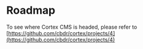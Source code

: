 # Roadmap

To see where Cortex CMS is headed, please refer to [https://github.com/cbdr/cortex/projects/4](https://github.com/cbdr/cortex/projects/4)




